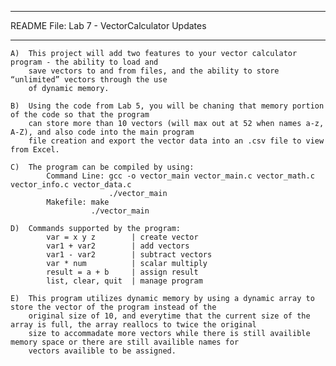 *********************************************
README File: Lab 7 - VectorCalculator Updates
*********************************************
    A)  This project will add two features to your vector calculator program - the ability to load and
        save vectors to and from files, and the ability to store “unlimited” vectors through the use
        of dynamic memory.

    B)  Using the code from Lab 5, you will be chaning that memory portion of the code so that the program
        can store more than 10 vectors (will max out at 52 when names a-z, A-Z), and also code into the main program 
        file creation and export the vector data into an .csv file to view from Excel.
    
    C)  The program can be compiled by using:
            Command Line: gcc -o vector_main vector_main.c vector_math.c vector_info.c vector_data.c
                          ./vector_main
            Makefile: make 
                      ./vector_main
        
    D)  Commands supported by the program:
            var = x y z        | create vector
            var1 + var2        | add vectors
            var1 - var2        | subtract vectors
            var * num          | scalar multiply
            result = a + b     | assign result
            list, clear, quit  | manage program
    
    E)  This program utilizes dynamic memory by using a dynamic array to store the vector of the program instead of the 
        original size of 10, and everytime that the current size of the array is full, the array reallocs to twice the original
        size to accommadate more vectors while there is still availible memory space or there are still availible names for 
        vectors availible to be assigned.

